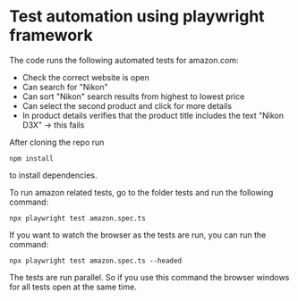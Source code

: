 # Test automation using playwright framework

The code runs the following automated tests for amazon.com:
*  Check the correct website is open
*  Can search for "Nikon"
*  Can sort "Nikon" search results from highest to lowest price
*  Can select the second product and click for more details
*  In product details verifies that the product title includes the text "Nikon D3X" -> this fails

After cloning the repo run

`npm install`

to install dependencies.

To run amazon related tests, go to the folder tests and run the following command:

`npx playwright test amazon.spec.ts`

If you want to watch the browser as the tests are run, you can run the command:

`npx playwright test amazon.spec.ts --headed`

The tests are run parallel. So if you use this command the browser windows for all tests open at the same time.